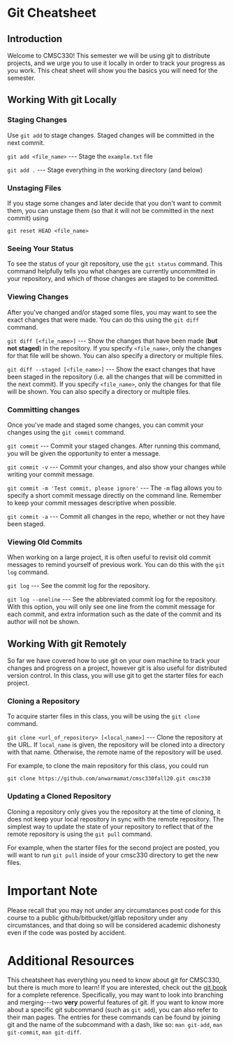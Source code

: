 # Git Cheatsheet

## Introduction

Welcome to CMSC330! This semester we will be using git to distribute projects,
and we urge you to use it locally in order to track your progress as you work.
This cheat sheet will show you the basics you will need for the semester.

## Working With git Locally

### Staging Changes

Use `git add` to stage changes. Staged changes will be committed in the next
commit.

`git add <file_name>` --- Stage the `example.txt` file

`git add .` --- Stage everything in the working directory (and below)

### Unstaging Files

If you stage some changes and later decide that you don't want to commit them,
you can unstage them (so that it will not be committed in the next commit) using

`git reset HEAD <file_name>`

### Seeing Your Status

To see the status of your git repository, use the `git status` command. This
command helpfully tells you what changes are currently uncommitted in your
repository, and which of those changes are staged to be committed.

### Viewing Changes

After you've changed and/or staged some files, you may want to see the exact
changes that were made. You can do this using the `git diff` command.

`git diff [<file_name>]` --- Show the changes that have been made (**but not
staged**) in the repository. If you specify `<file_name>`, only the changes for
that file will be shown. You can also specify a directory or multiple files.

`git diff --staged [<file_name>]` --- Show the exact changes that have been
staged in the repository (i.e. all the changes that will be committed in the
next commit). If you specify `<file_name>`, only the changes for that file will
be shown. You can also specify a directory or multiple files.

### Committing changes

Once you've made and staged some changes, you can commit your changes using the
`git commit` command.

`git commit` --- Commit your staged changes. After running this command, you
will be given the opportunity to enter a message.

`git commit -v` --- Commit your changes, and also show your changes while
writing your commit message.

`git commit -m 'Test commit, please ignore'` --- The `-m` flag allows you to
specify a short commit message directly on the command line. Remember to keep
your commit messages descriptive when possible.

`git commit -a` --- Commit all changes in the repo, whether or not they have
been staged.

### Viewing Old Commits

When working on a large project, it is often useful to revisit old commit
messages to remind yourself of previous work. You can do this with the `git log`
command.

`git log` --- See the commit log for the repository.

`git log --oneline` --- See the abbreviated commit log for the repository. With
this option, you will only see one line from the commit message for each commit,
and extra information such as the date of the commit and its author will not be
shown.

## Working With git Remotely

So far we have covered how to use git on your own machine to track your changes
and progress on a project, however git is also useful for distributed version
control. In this class, you will use git to get the starter files for each
project.

### Cloning a Repository

To acquire starter files in this class, you will be using the `git clone`
command.

`git clone <url_of_repository> [<local_name>]` --- Clone the repository at the
URL. If `local_name` is given, the repository will be cloned into a directory
with that name. Otherwise, the remote name of the repository will be used.

For example, to clone the main repository for this class, you could run

```
git clone https://github.com/anwarmamat/cmsc330fall20.git cmsc330
```

### Updating a Cloned Repository

Cloning a repository only gives you the repository at the time of cloning, it
does not keep your local repository in sync with the remote repository. The
simplest way to update the state of your repository to reflect that of the
remote repository is using the `git pull` command.

For example, when the starter files for the second project are posted, you will
want to run `git pull` inside of your cmsc330 directory to get the new files.

# Important Note

Please recall that you may not under any circumstances post code for this course
to a public github/bitbucket/gitlab repository under any circumstances, and that
doing so will be considered academic dishonesty even if the code was posted by
accident.

# Additional Resources

This cheatsheet has everything you need to know about git for CMSC330, but there
is much more to learn! If you are interested, check out the
[git book](https://git-scm.com/book/en/v2) for a complete reference.
Specifically, you may want to look into branching and merging---two **very**
powerful features of git. If you want to know more about a specific git
subcommand (such as `git add`), you can also refer to their man pages. The
entries for these commands can be found by joining git and the name of the
subcommand with a dash, like so: `man git-add`, `man git-commit`, `man
git-diff`.
